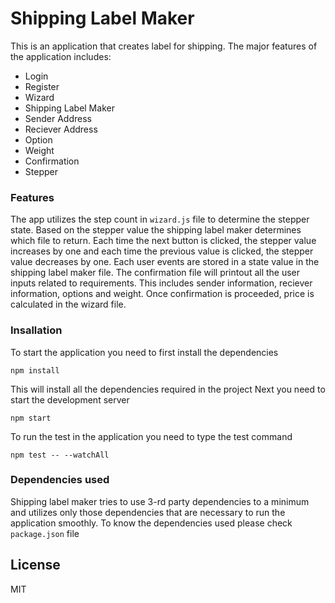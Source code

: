 # Shipping Label Maker

This is an application that creates label for shipping. The major features of the application includes:
  - Login
  - Register
  - Wizard
  - Shipping Label Maker
  - Sender Address 
  - Reciever Address
  - Option
  - Weight
  - Confirmation
  - Stepper
 
### Features
The app utilizes the step count in `wizard.js` file to determine the stepper state. Based on the stepper value the shipping label maker determines which file to return.
Each time the next button is clicked, the stepper value increases by one and each time the previous value is clicked, the stepper value decreases by one. Each user events are stored in a state value in the shipping label maker file. The confirmation file will printout all the user inputs related to requirements. This includes sender information, reciever information, options and weight. Once confirmation is proceeded, price is calculated in the wizard file.
 

### Insallation
To start the application you need to first install the dependencies
```
npm install
```
This will install all the dependencies required in the project
Next you need to start the development server
```
npm start
```
To run the test in the application you need to type the test command
```
npm test -- --watchAll
```


### Dependencies used
Shipping label maker tries to use 3-rd party dependencies to a minimum and utilizes only those dependencies that are necessary to run the application smoothly. To know the dependencies used please check `package.json` file


License
----

MIT
